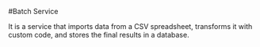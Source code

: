 #Batch Service

 It is a service that imports data from a CSV spreadsheet, 
transforms it with custom code, and stores the final results
 in a database.